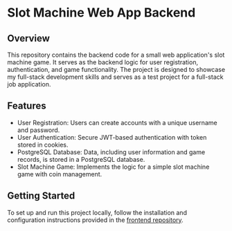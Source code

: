 # Slot Machine Web App Backend


## Overview

This repository contains the backend code for a small web application's slot machine game. It serves as the backend logic for user registration, authentication, and game functionality. The project is designed to showcase my full-stack development skills and serves as a test project for a full-stack job application.

## Features

- User Registration: Users can create accounts with a unique username and password.
- User Authentication: Secure JWT-based authentication with token stored in cookies.
- PostgreSQL Database: Data, including user information and game records, is stored in a PostgreSQL database.
- Slot Machine Game: Implements the logic for a simple slot machine game with coin management.

## Getting Started

To set up and run this project locally, follow the installation and configuration instructions provided in the [frontend repository](https://github.com/FuriousGopher/konan_gaming_full_stack_front).
